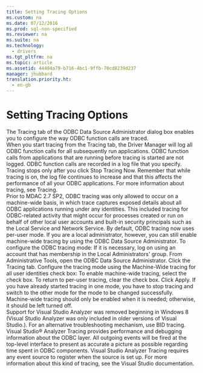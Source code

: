 ```yaml
---
title: Setting Tracing Options
ms.custom: na
ms.date: 07/12/2016
ms.prod: sql-non-specified
ms.reviewer: na
ms.suite: na
ms.technology: 
  - drivers
ms.tgt_pltfrm: na
ms.topic: article
ms.assetid: 44404a79-b716-4bc1-9ffb-70cd8239d237
manager: jhubbard
translation.priority.ht: 
  - en-gb
---
```

# Setting Tracing Options
<?xml version="1.0" encoding="utf-8"?>
<developerConceptualDocument xmlns="http://ddue.schemas.microsoft.com/authoring/2003/5" xmlns:xlink="http://www.w3.org/1999/xlink" xmlns:xsi="http://www.w3.org/2001/XMLSchema-instance" xsi:schemaLocation="http://ddue.schemas.microsoft.com/authoring/2003/5 http://dduestorage.blob.core.windows.net/ddueschema/developer.xsd">
  <introduction>
    <para>The <legacyBold>Tracing</legacyBold> tab of the <legacyBold>ODBC Data Source Administrator</legacyBold> dialog box enables you to configure the way ODBC function calls are traced.</para>
  </introduction>
  <section>
    <title>How Tracing Works</title>
    <content>
      <para>When you start tracing from the <legacyBold>Tracing</legacyBold> tab, the Driver Manager will log all ODBC function calls for all subsequently run applications. ODBC function calls from applications that are running before tracing is started are not logged. ODBC function calls are recorded in a log file that you specify.</para>
      <para>Tracing stops only after you click <legacyBold>Stop Tracing Now</legacyBold>. Remember that while tracing is on, the log file continues to increase and that this affects the performance of all your ODBC applications.</para>
      <para>For more information about tracing, see <legacyLink xlink:href="77ed4c6c-d976-4eb2-8526-a12697b0ef83">Tracing</legacyLink>.</para>
    </content>
    <sections>
      <section>
        <title>Changes in ODBC tracing</title>
        <content>
          <para>Prior to MDAC 2.7 SP2, ODBC tracing was only allowed to occur on a machine-wide basis, in which trace captures exposed details about all ODBC applications running under any identities. This included tracing for ODBC-related activity that might occur for processes created or run on behalf of other local user accounts and built-in security principals such as the Local Service and Network Service.</para>
          <para>By default, ODBC tracing now uses per-user mode. If you are a local administrator, however, you can still enable machine-wide tracing by using the ODBC Data Source Administrator.</para>
          <para>To configure the ODBC tracing mode:  </para>
          <list class="ordered">
            <listItem>
              <para>If it is necessary, log on using an account that has membership in the Local Administrators' group.</para>
            </listItem>
            <listItem>
              <para>From Administrative Tools, open the ODBC Data Source Administrator.</para>
            </listItem>
            <listItem>
              <para>Click the <legacyBold>Tracing</legacyBold> tab.</para>
            </listItem>
            <listItem>
              <para>Configure the tracing mode using the <legacyBold>Machine-Wide tracing for all user identities</legacyBold> check box:</para>
            </listItem>
            <listItem>
              <para>To enable machine-wide tracing, select the check box.</para>
            </listItem>
            <listItem>
              <para>To return to per-user tracing, clear the check box.</para>
            </listItem>
            <listItem>
              <para>Click <legacyBold>Apply</legacyBold>.</para>
            </listItem>
          </list>
          <alert class="note">
            <para>If you have already started tracing in one mode, you have to stop tracing and switch to the other mode for the mode to be changed successfully. </para>
          </alert>
          <alert class="important">
            <para>Machine-wide tracing should only be enabled when it is needed; otherwise, it should be left turned off. </para>
          </alert>
        </content>
      </section>
    </sections>
  </section>
  <section>
    <title>Visual Studio Analyzer Tracing</title>
    <content>
      <alert class="important">
        <para>Support for Visual Studio Analyzer was removed beginning in Windows 8 (Visual Studio Analyzer was only included in older versions of Visual Studio.). For an alternative troubleshooting mechanism, use BID tracing.</para>
      </alert>
      <para>Visual Studio® Analyzer Tracing provides performance and debugging information about the ODBC layer. All outgoing events will be fired at the top-level interface to present as accurate a picture as possible regarding time spent in ODBC components. Visual Studio Analyzer Tracing requires any event source to register when the source is set up. For more information about this kind of tracing, see the Visual Studio documentation.</para>
    </content>
  </section>
  <relatedTopics />
</developerConceptualDocument>